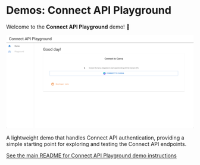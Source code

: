 # Demos: Connect API Playground

Welcome to the **Connect API Playground** demo! 🔑

![Nourish demo screenshot](../../assets/playground_demo.png)

A lightweight demo that handles Connect API authentication, providing a simple starting point for exploring and testing the Connect API endpoints.

[See the main README for Connect API Playground demo instructions](../../README.md#demos-connect-api-playground)
